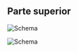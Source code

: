 ## Parte superior 

![Schema](http://static.energysistem.com/images/manuals/42261/560cea6bb6ac6.jpg)

![Schema](http://static.energysistem.com/images/manuals/42261/560cea7aea10e.jpg)

